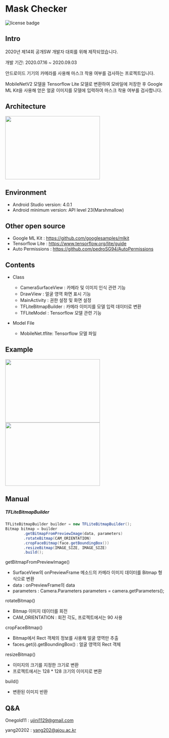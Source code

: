 Mask Checker
============
![license badge](https://img.shields.io/github/license/Onegold11/MaskChecker_Android)

Intro
------
2020년 제14회 공개SW 개발자 대회를 위해 제작되었습니다.

개발 기간: 2020.07.16 ~ 2020.09.03

안드로이드 기기의 카메라를 사용해 마스크 착용 여부를 검사하는 프로젝트입니다.

MobileNetV2 모델을 Tensorflow Lite 모델로 변환하여 모바일에 저장한 후
Google ML Kit을 사용해 얻은 얼굴 이미지를 모델에 입력하여 마스크 착용 여부를 검사합니다.

Architecture
------------
<img src="https://github.com/Onegold11/MaskChecker_Android/image/03.png" width="300" height="200"> 


Environment
------------
+ Android Studio version: 4.0.1
+ Android minimum version: API level 23(Marshmallow)

Other open source
-----------------
+ Google ML Kit : https://github.com/googlesamples/mlkit
+ Tensorflow Lite : https://www.tensorflow.org/lite/guide
+ Auto Permissions : https://github.com/pedroSG94/AutoPermissions

Contents
--------
+ Class
  + CameraSurfaceView : 카메라 및 이미지 인식 관련 기능
  + DrawView : 얼굴 영역 화면 표시 기능
  + MainActivity : 권한 설정 및 화면 설정
  + TFLiteBitmapBuilder : 카메라 이미지를 모델 입력 데이터로 변환
  + TFLiteModel : Tensorflow 모델 관련 기능

+ Model File
  + MobileNet.tflite: Tensorflow 모델 파일

Example
-------
<img src="https://github.com/Onegold11/MaskChecker_Android/image/01.png" width="300" height="200">
<img src="https://github.com/Onegold11/MaskChecker_Android/image/02.png" width="300" height="200">


Manual
------
##### TFLiteBitmapBuilder
  ```java
  TFLiteBitmapBuilder builder = new TFLiteBitmapBuilder();
  Bitmap bitmap = builder
          .getBitmapFromPreviewImage(data, parameters)
          .rotateBitmap(CAM_ORIENTATION)
          .cropFaceBitmap(face.getBoundingBox())
          .resizeBitmap(IMAGE_SIZE, IMAGE_SIZE)
          .build();
  ```
  getBitmapFromPreviewImage()
  + SurfaceView의 onPreviewFrame 메소드의 카메라 이미지 데이터를 Bitmap 형식으로 변환
  + data : onPreviewFrame의 data
  + parameters : Camera.Parameters parameters = camera.getParameters();

rotateBitmap()
  + Bitmap 이미지 데이터를 회전
  + CAM_ORIENTATION : 회전 각도, 프로젝트에서는 90 사용

cropFaceBitmap()
  + Bitmap에서 Rect 객체의 정보를 사용해 얼굴 영역만 추출
  + faces.get(i).getBoundingBox() : 얼굴 영역의 Rect 객체

resizeBitmap()
  + 이미지의 크기를 지정한 크기로 변환
  + 프로젝트에서는 128 * 128 크기의 이미지로 변환

build()
  + 변환된 이미지 반환

Q&A
---
Onegold11 : ujini1129@gmail.com

yang20202 : yang202@ajou.ac.kr
